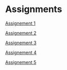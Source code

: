 # Assignments
[Assignement 1](https://github.com/NoutHakkesteegt/Assignments/blob/master/Assignment_week_2.ipynb)

[Assignement 2](https://github.com/NoutHakkesteegt/Assignments/blob/master/Assignment_week_4.ipynb)

[Assignement 3](https://github.com/NoutHakkesteegt/Assignments/blob/master/Assignment_week_5.ipynb)

[Assignement 4](https://github.com/NoutHakkesteegt/Assignments/blob/master/assignment4%20(1).ipynb)

[Assignement 5](https://github.com/fleckenfurz90/Assignments/blob/master/assignment5.ipynb)
